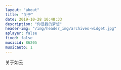 ```yaml
---
layout: "about"
title: "关于"
date: 2019-10-28 10:48:33
description: "你是我的梦想"
header-img: "/img/header_img/archives-widget.jpg"
aplayer: false
fixed: false
musicid: 86205
musicauto: 1
---
```


关于如云
